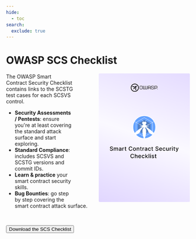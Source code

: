 ```yaml
---
hide:
  - toc
search:
  exclude: true
---
```


# OWASP SCS Checklist

<img src="../assets/scs_checklist.png" align="right" style="border-radius: 3px; margin-left: 5em; box-shadow: rgba(149, 157, 165, 0.2) 0px 8px 12x;" width="250px" />

The OWASP Smart Contract Security Checklist contains links to the SCSTG test cases for each SCSVS control.

- **Security Assessments / Pentests**: ensure you're at least covering the standard attack surface and start exploring.
- **Standard Compliance**: includes SCSVS and SCSTG versions and commit IDs.
- **Learn & practice** your smart contract security skills.
- **Bug Bounties**: go step by step covering the smart contract attack surface.

<br>

<button class="scs-button" onclick="window.location.href='https://github.com/OWASP/owasp-scstg/releases/latest/download/OWASP_SCS_Checklist.xlsx';"> Download the SCS Checklist</button>

<br>
